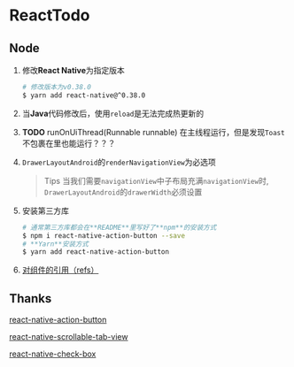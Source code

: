 # ReactTodo

## Node
1. 修改**React Native**为指定版本

    ``` bash
    # 修改版本为v0.38.0
    $ yarn add react-native@^0.38.0
    ```
2. 当**Java**代码修改后，使用`reload`是无法完成热更新的
3. **TODO** runOnUiThread(Runnable runnable) 在主线程运行，但是发现`Toast`不包裹在里也能运行？？？
4. `DrawerLayoutAndroid`的`renderNavigationView`为必选项
    
    > Tips
    > 当我们需要`navigationView`中子布局充满`navigationView`时,
    > `DrawerLayoutAndroid`的`drawerWidth`必须设置
5. 安装第三方库
    
    ``` bash
    # 通常第三方库都会在**README**里写好了**npm**的安装方式
    $ npm i react-native-action-button --save
    # **Yarn**安装方式
    $ yarn add react-native-action-button
    ```
6. [对组件的引用（refs）](http://reactnative.cn/post/608)

## Thanks
[react-native-action-button](https://github.com/mastermoo/react-native-action-button)<br>

[react-native-scrollable-tab-view](https://github.com/skv-headless/react-native-scrollable-tab-view)<br>

[react-native-check-box](https://github.com/crazycodeboy/react-native-check-box)<br>